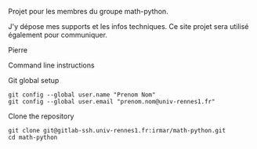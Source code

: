 Projet pour les membres du groupe math-python.

J'y dépose mes supports et les infos techniques.
Ce site projet sera utilisé également pour communiquer.

Pierre

Command line instructions

Git global setup

```
git config --global user.name "Prenom Nom"
git config --global user.email "prenom.nom@univ-rennes1.fr"
```

Clone the repository

```
git clone git@gitlab-ssh.univ-rennes1.fr:irmar/math-python.git
cd math-python
```
